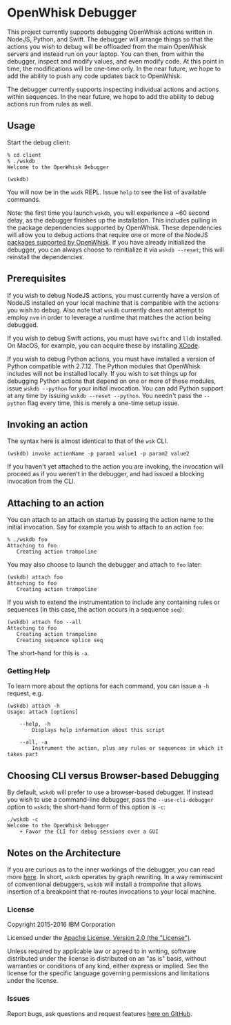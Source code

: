 # OpenWhisk Debugger

This project currently supports debugging OpenWhisk actions written in NodeJS, Python, and Swift. The debugger will arrange things so that the actions you wish to debug will be offloaded from the main OpenWhisk servers and instead run on your laptop. You can then, from within the debugger, inspect and modify values, and even modify code. At this point in time, the modifications will be one-time only. In the near future, we hope to add the ability to push any code updates back to OpenWhisk.

The debugger currently supports inspecting individual actions and actions within sequences. In the near future, we hope to add the ability to debug actions run from rules as well.

## Usage

Start the debug client:
```
% cd client
% ./wskdb
Welcome to the OpenWhisk Debugger

(wskdb)
```

You will now be in the `wsdk` REPL. Issue `help` to see the list of available commands. 

Note: the first time you launch `wskdb`, you will experience a ~60 second delay, as the debugger finishes up the installation. This includes pulling in the package dependencies supported by OpenWhisk. These dependencies will allow you to debug actions that require one or more of the NodeJS [packages supported by OpenWhisk](https://dev-console.stage1.ng.bluemix.net/docs/openwhisk/openwhisk_reference.html#openwhisk_ref_javascript). If you have already initialized the debugger, you can always choose to reinitialize it via `wskdb --reset`; this will reinstall the dependencies.

## Prerequisites

If you wish to debug NodeJS actions, you must currently have a version of NodeJS installed on your local machine that is compatible with the actions you wish to debug. Also note that `wskdb` currently does not attempt to employ `nvm` in order to leverage a runtime that matches the action being debugged.

If you wish to debug Swift actions, you must have `swiftc` and `lldb` installed. On MacOS, for example, you can acquire these by installing [XCode](https://itunes.apple.com/us/app/xcode/id497799835?mt=12).

If you wish to debug Python actions, you must have installed a version of Python compatible with 2.7.12. The Python modules that OpenWhisk includes will not be installed locally. If you wish to set things up for debugging Python actions that depend on one or more of these modules, issue `wskdb --python` for your initial invocation. You can add Python support at any time by issuing `wskdb --reset --python`. You needn't pass the `--python` flag every time, this is merely a one-time setup issue.

## Invoking an action
The syntax here is almost identical to that of the `wsk` CLI.
```
(wskdb) invoke actionName -p param1 value1 -p param2 value2
```

If you haven't yet attached to the action you are invoking, the invocation will proceed as if you weren't in the debugger, and had issued a blocking invocation from the CLI.

## Attaching to an action

You can attach to an attach on startup by passing the action name to the initial invocation. Say for example you wish to attach to an action `foo`:

```
% ./wskdb foo
Attaching to foo
   Creating action trampoline
```

You may also choose to launch the debugger and attach to `foo` later:

```
(wskdb) attach foo
Attaching to foo
   Creating action trampoline
```

If you wish to extend the instrumentation to include any containing rules or sequences (in this case, the action occurs in a sequence `seq`):

```
(wskdb) attach foo --all
Attaching to foo
   Creating action trampoline
   Creating sequence splice seq
```

The short-hand for this is `-a`. 

### Getting Help

To learn more about the options for each command, you can issue a `-h` request, e.g.
```
(wskdb) attach -h
Usage: attach [options]

	--help, -h
		Displays help information about this script

	--all, -a
		Instrument the action, plus any rules or sequences in which it takes part
```

## Choosing CLI versus Browser-based Debugging

By default, `wskdb` will prefer to use a browser-based debugger. If instead you wish to use a command-line debugger, pass the `--use-cli-debugger` option to `wskdb`; the short-hand form of this option is `-c`:

```
./wskdb -c
Welcome to the OpenWhisk Debugger
    + Favor the CLI for debug sessions over a GUI
```

## Notes on the Architecture

If you are curious as to the inner workings of the debugger, you can read more [here](docs/architecture/architecture.md). In short, `wskdb` operates by graph rewriting. In a way reminiscent of conventional debuggers, `wskdb` will install a *trampoline* that allows insertion of a breakpoint that re-routes invocations to your local machine.

### License

Copyright 2015-2016 IBM Corporation

Licensed under the [Apache License, Version 2.0 (the "License")](http://www.apache.org/licenses/LICENSE-2.0.html).

Unless required by applicable law or agreed to in writing, software distributed under the license is distributed on an "as is" basis, without warranties or conditions of any kind, either express or implied. See the license for the specific language governing permissions and limitations under the license.

### Issues

Report bugs, ask questions and request features [here on GitHub](../../issues).
